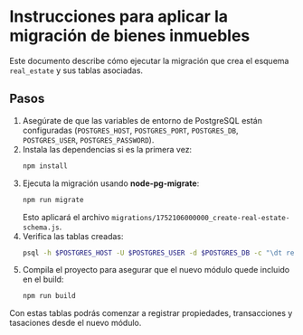 # Instrucciones para aplicar la migración de bienes inmuebles

Este documento describe cómo ejecutar la migración que crea el esquema `real_estate` y sus tablas asociadas.

## Pasos

1. Asegúrate de que las variables de entorno de PostgreSQL están configuradas (`POSTGRES_HOST`, `POSTGRES_PORT`, `POSTGRES_DB`, `POSTGRES_USER`, `POSTGRES_PASSWORD`).
2. Instala las dependencias si es la primera vez:
   ```bash
   npm install
   ```
3. Ejecuta la migración usando **node-pg-migrate**:
   ```bash
   npm run migrate
   ```
   Esto aplicará el archivo `migrations/1752106000000_create-real-estate-schema.js`.
4. Verifica las tablas creadas:
   ```bash
   psql -h $POSTGRES_HOST -U $POSTGRES_USER -d $POSTGRES_DB -c "\dt real_estate.*"
   ```
5. Compila el proyecto para asegurar que el nuevo módulo quede incluido en el build:
   ```bash
   npm run build
   ```

Con estas tablas podrás comenzar a registrar propiedades, transacciones y tasaciones desde el nuevo módulo.
